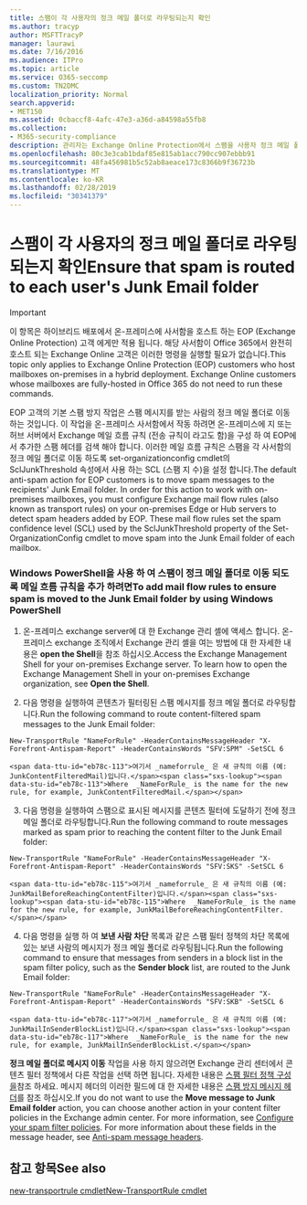 ```yaml
---
title: 스팸이 각 사용자의 정크 메일 폴더로 라우팅되는지 확인
ms.author: tracyp
author: MSFTTracyP
manager: laurawi
ms.date: 7/16/2016
ms.audience: ITPro
ms.topic: article
ms.service: O365-seccomp
ms.custom: TN2DMC
localization_priority: Normal
search.appverid:
- MET150
ms.assetid: 0cbaccf8-4afc-47e3-a36d-a84598a55fb8
ms.collection:
- M365-security-compliance
description: 관리자는 Exchange Online Protection에서 스팸을 사용자 정크 메일 폴더로 라우팅하는 방법을 알 수 있습니다.
ms.openlocfilehash: 80c3e3cab1bdaf85e815ab1acc790cc907ebbb91
ms.sourcegitcommit: 48fa456981b5c52ab8aeace173c8366b9f36723b
ms.translationtype: MT
ms.contentlocale: ko-KR
ms.lasthandoff: 02/28/2019
ms.locfileid: "30341379"
---
```

# <a name="ensure-that-spam-is-routed-to-each-users-junk-email-folder"></a><span data-ttu-id="eb78c-103">스팸이 각 사용자의 정크 메일 폴더로 라우팅되는지 확인</span><span class="sxs-lookup"><span data-stu-id="eb78c-103">Ensure that spam is routed to each user's Junk Email folder</span></span>

> [!IMPORTANT]
> <span data-ttu-id="eb78c-p101">이 항목은 하이브리드 배포에서 온-프레미스에 사서함을 호스트 하는 EOP (Exchange Online Protection) 고객 에게만 적용 됩니다. 해당 사서함이 Office 365에서 완전히 호스트 되는 Exchange Online 고객은 이러한 명령을 실행할 필요가 없습니다.</span><span class="sxs-lookup"><span data-stu-id="eb78c-p101">This topic only applies to Exchange Online Protection (EOP) customers who host mailboxes on-premises in a hybrid deployment. Exchange Online customers whose mailboxes are fully-hosted in Office 365 do not need to run these commands.</span></span> 
  
<span data-ttu-id="eb78c-p102">EOP 고객의 기본 스팸 방지 작업은 스팸 메시지를 받는 사람의 정크 메일 폴더로 이동 하는 것입니다. 이 작업을 온-프레미스 사서함에서 작동 하려면 온-프레미스에 지 또는 허브 서버에서 Exchange 메일 흐름 규칙 (전송 규칙이 라고도 함)을 구성 하 여 EOP에서 추가한 스팸 헤더를 검색 해야 합니다. 이러한 메일 흐름 규칙은 스팸을 각 사서함의 정크 메일 폴더로 이동 하도록 set-organizationconfig cmdlet의 SclJunkThreshold 속성에서 사용 하는 SCL (스팸 지 수)을 설정 합니다.</span><span class="sxs-lookup"><span data-stu-id="eb78c-p102">The default anti-spam action for EOP customers is to move spam messages to the recipients' Junk Email folder. In order for this action to work with on-premises mailboxes, you must configure Exchange mail flow rules (also known as transport rules) on your on-premises Edge or Hub servers to detect spam headers added by EOP. These mail flow rules set the spam confidence level (SCL) used by the SclJunkThreshold property of the Set-OrganizationConfig cmdlet to move spam into the Junk Email folder of each mailbox.</span></span> 
  
### <a name="to-add-mail-flow-rules-to-ensure-spam-is-moved-to-the-junk-email-folder-by-using-windows-powershell"></a><span data-ttu-id="eb78c-109">Windows PowerShell을 사용 하 여 스팸이 정크 메일 폴더로 이동 되도록 메일 흐름 규칙을 추가 하려면</span><span class="sxs-lookup"><span data-stu-id="eb78c-109">To add mail flow rules to ensure spam is moved to the Junk Email folder by using Windows PowerShell</span></span>

1. <span data-ttu-id="eb78c-p103">온-프레미스 exchange server에 대 한 Exchange 관리 셸에 액세스 합니다. 온-프레미스 exchange 조직에서 Exchange 관리 셸을 여는 방법에 대 한 자세한 내용은 **open the Shell**을 참조 하십시오.</span><span class="sxs-lookup"><span data-stu-id="eb78c-p103">Access the Exchange Management Shell for your on-premises Exchange server. To learn how to open the Exchange Management Shell in your on-premises Exchange organization, see **Open the Shell**.</span></span>
    
2. <span data-ttu-id="eb78c-112">다음 명령을 실행하여 콘텐츠가 필터링된 스팸 메시지를 정크 메일 폴더로 라우팅합니다.</span><span class="sxs-lookup"><span data-stu-id="eb78c-112">Run the following command to route content-filtered spam messages to the Junk Email folder:</span></span>
    
  ```
  New-TransportRule "NameForRule" -HeaderContainsMessageHeader "X-Forefront-Antispam-Report" -HeaderContainsWords "SFV:SPM" -SetSCL 6
  ```

    <span data-ttu-id="eb78c-113">여기서 _nameforrule_ 은 새 규칙의 이름 (예: JunkContentFilteredMail)입니다.</span><span class="sxs-lookup"><span data-stu-id="eb78c-113">Where  _NameForRule_ is the name for the new rule, for example, JunkContentFilteredMail.</span></span> 
    
3. <span data-ttu-id="eb78c-114">다음 명령을 실행하여 스팸으로 표시된 메시지를 콘텐츠 필터에 도달하기 전에 정크 메일 폴더로 라우팅합니다.</span><span class="sxs-lookup"><span data-stu-id="eb78c-114">Run the following command to route messages marked as spam prior to reaching the content filter to the Junk Email folder:</span></span>
    
  ```
  New-TransportRule "NameForRule" -HeaderContainsMessageHeader "X-Forefront-Antispam-Report" -HeaderContainsWords "SFV:SKS" -SetSCL 6
  ```

    <span data-ttu-id="eb78c-115">여기서 _nameforrule_ 은 새 규칙의 이름 (예: JunkMailBeforeReachingContentFilter)입니다.</span><span class="sxs-lookup"><span data-stu-id="eb78c-115">Where  _NameForRule_ is the name for the new rule, for example, JunkMailBeforeReachingContentFilter.</span></span> 
    
4. <span data-ttu-id="eb78c-116">다음 명령을 실행 하 여 **보낸 사람 차단** 목록과 같은 스팸 필터 정책의 차단 목록에 있는 보낸 사람의 메시지가 정크 메일 폴더로 라우팅됩니다.</span><span class="sxs-lookup"><span data-stu-id="eb78c-116">Run the following command to ensure that messages from senders in a block list in the spam filter policy, such as the **Sender block** list, are routed to the Junk Email folder:</span></span> 
    
  ```
  New-TransportRule "NameForRule" -HeaderContainsMessageHeader "X-Forefront-Antispam-Report" -HeaderContainsWords "SFV:SKB" -SetSCL 6
  ```

    <span data-ttu-id="eb78c-117">여기서 _nameforrule_ 은 새 규칙의 이름 (예: JunkMailInSenderBlockList)입니다.</span><span class="sxs-lookup"><span data-stu-id="eb78c-117">Where  _NameForRule_ is the name for the new rule, for example, JunkMailInSenderBlockList.</span></span> 
    
<span data-ttu-id="eb78c-p104">**정크 메일 폴더로 메시지 이동** 작업을 사용 하지 않으려면 Exchange 관리 센터에서 콘텐츠 필터 정책에서 다른 작업을 선택 하면 됩니다. 자세한 내용은 [스팸 필터 정책 구성을](configure-your-spam-filter-policies.md)참조 하세요. 메시지 헤더의 이러한 필드에 대 한 자세한 내용은 [스팸 방지 메시지 헤더](anti-spam-message-headers.md)를 참조 하십시오.</span><span class="sxs-lookup"><span data-stu-id="eb78c-p104">If you do not want to use the **Move message to Junk Email folder** action, you can choose another action in your content filter policies in the Exchange admin center. For more information, see [Configure your spam filter policies](configure-your-spam-filter-policies.md). For more information about these fields in the message header, see [Anti-spam message headers](anti-spam-message-headers.md).</span></span>
  
## <a name="see-also"></a><span data-ttu-id="eb78c-121">참고 항목</span><span class="sxs-lookup"><span data-stu-id="eb78c-121">See also</span></span>

[<span data-ttu-id="eb78c-122">new-transportrule cmdlet</span><span class="sxs-lookup"><span data-stu-id="eb78c-122">New-TransportRule cmdlet</span></span>](https://technet.microsoft.com/library/bb125138%28v=exchg.160%29.aspx)

